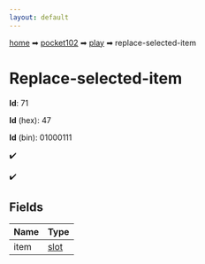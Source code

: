```yaml
---
layout: default
---
```


[home](/) ➡ [pocket102](/protocol/pocket102) ➡ [play](/protocol/pocket102/play) ➡ replace-selected-item

# Replace-selected-item

**Id**: 71

**Id** (hex): 47

**Id** (bin): 01000111

✔️

✔️

## Fields

Name | Type
---|---
item | [slot](/protocol/pocket102/types/slot)

